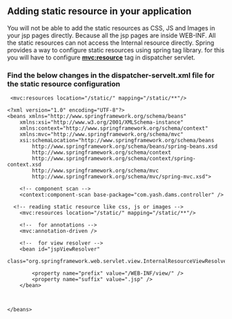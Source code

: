 ## Adding static resource in your application

You will not be able to add the static resources as CSS, JS and Images in your jsp pages directly. Because all the jsp pages are inside
WEB-INF. All the static resources can not access the Internal resource directly. 
Spring provides a way to configure static resources using spring tag library. for this you will have to configure **<mvc:resource>** tag
in dispatcher servlet. 

### Find the below changes in the **dispatcher-servelt.xml** file for the static resource configuration

>  <!-- reading static resource like css, js or images -->	
	 <mvc:resources location="/static/" mapping="/static/**"/>
  
```
<?xml version="1.0" encoding="UTF-8"?>
<beans xmlns="http://www.springframework.org/schema/beans"
	xmlns:xsi="http://www.w3.org/2001/XMLSchema-instance" 
	xmlns:context="http://www.springframework.org/schema/context"
	xmlns:mvc="http://www.springframework.org/schema/mvc"
	xsi:schemaLocation="http://www.springframework.org/schema/beans
        http://www.springframework.org/schema/beans/spring-beans.xsd
        http://www.springframework.org/schema/context
        http://www.springframework.org/schema/context/spring-context.xsd
        http://www.springframework.org/schema/mvc
        http://www.springframework.org/schema/mvc/spring-mvc.xsd">

	<!-- component scan -->
	<context:component-scan base-package="com.yash.dams.controller" />
	
  <!-- reading static resource like css, js or images -->	
	<mvc:resources location="/static/" mapping="/static/**"/>

	<!--  for annotations -->
	<mvc:annotation-driven />

	<!--  for view resolver -->
	<bean id="jspViewResolver"
		class="org.springframework.web.servlet.view.InternalResourceViewResolver">

		<property name="prefix" value="/WEB-INF/view/" />
		<property name="suffix" value=".jsp" />
	</bean>



</beans>
```
